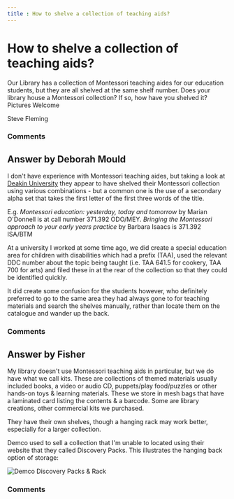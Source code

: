 ```yaml
---
title : How to shelve a collection of teaching aids?
---
```

How to shelve a collection of teaching aids?
=====================
Our Library has a collection of Montessori teaching aides for our
education students, but they are all shelved at the same shelf number.
Does your library house a Montessori collection? If so, how have you
shelved it? Pictures Welcome

Steve Fleming

### Comments ###


Answer by Deborah Mould
----------------
I don't have experience with Montessori teaching aides, but taking a
look at [Deakin University](http://library.deakin.edu.au/search~S1/)
they appear to have shelved their Montessori collection using various
combinations - but a common one is the use of a secondary alpha set that
takes the first letter of the first three words of the title.

E.g. *Montessori education: yesterday, today and tomorrow* by Marian
O'Donnell is at call number 371.392 ODO/MEY. *Bringing the Montessori
approach to your early years practice* by Barbara Isaacs is 371.392
ISA/BTM

At a university I worked at some time ago, we did create a special
education area for children with disabilities which had a prefix (TAA),
used the relevant DDC number about the topic being taught (i.e. TAA
641.5 for cookery, TAA 700 for arts) and filed these in at the rear of
the collection so that they could be identified quickly.

It did create some confusion for the students however, who definitely
preferred to go to the same area they had always gone to for teaching
materials and search the shelves manually, rather than locate them on
the catalogue and wander up the back.

### Comments ###

Answer by Fisher
----------------
My library doesn't use Montessori teaching aids in particular, but we do
have what we call kits. These are collections of themed materials
usually included books, a video or audio CD, puppets/play food/puzzles
or other hands-on toys & learning materials. These we store in mesh bags
that have a laminated card listing the contents & a barcode. Some are
library creations, other commercial kits we purchased.

They have their own shelves, though a hanging rack may work better,
especially for a larger collection.

Demco used to sell a collection that I'm unable to located using their
website that they called Discovery Packs. This illustrates the hanging
back option of storage:

![Demco Discovery Packs & Rack](http://i.stack.imgur.com/y5ezD.jpg)

### Comments ###


